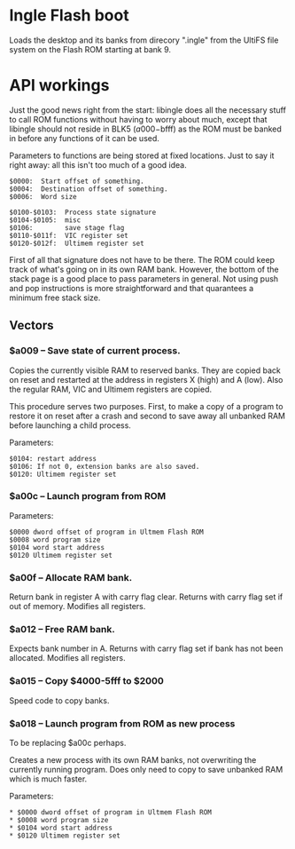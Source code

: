 # Ingle Flash boot

Loads the desktop and its banks from direcory ".ingle" from
the UltiFS file system on the Flash ROM starting at bank 9.

# API workings

Just the good news right from the start: libingle does all
the necessary stuff to call ROM functions without having to
worry about much, except that libingle should not reside
in BLK5 ($a000-$bfff) as the ROM must be banked in before
any functions of it can be used.

Parameters to functions are being stored at fixed locations.
Just to say it right away: all this isn't too much of a
good idea.

```
$0000:  Start offset of something.
$0004:  Destination offset of something.
$0006:  Word size

$0100-$0103:  Process state signature
$0104-$0105:  misc
$0106:        save stage flag
$0110-$011f:  VIC register set
$0120-$012f:  Ultimem register set
```

First of all that signature does not have to be there.
The ROM could keep track of what's going on in its own
RAM bank.  However, the bottom of the stack page is a
good place to pass parameters in general.  Not using
push and pop instructions is more straightforward and that
quarantees a minimum free stack size.

## Vectors

### $a009 – Save state of current process.

Copies the currently visible RAM to reserved banks.  They are
copied back on reset and restarted at the address in
registers X (high) and A (low).  Also the regular RAM, VIC
and Ultimem registers are copied.

This procedure serves two purposes.  First, to make a copy
of a program to restore it on reset after a crash and second
to save away all unbanked RAM before launching a child process.

Parameters:
```
$0104: restart address
$0106: If not 0, extension banks are also saved.
$0120: Ultimem register set
```

### $a00c – Launch program from ROM

Parameters:
```
$0000 dword offset of program in Ultmem Flash ROM
$0008 word program size
$0104 word start address
$0120 Ultimem register set
```

### $a00f – Allocate RAM bank.

Return bank in register A with carry flag clear.
Returns with carry flag set if out of memory.
Modifies all registers.

### $a012 – Free RAM bank.

Expects bank number in A.  Returns with carry flag set
if bank has not been allocated.  Modifies all registers.

### $a015 – Copy $4000-5fff to $2000

Speed code to copy banks.

### $a018 – Launch program from ROM as new process

To be replacing $a00c perhaps.

Creates a new process with its own RAM banks, not overwriting
the currently running program.  Does only need to copy to save
unbanked RAM which is much faster.

Parameters:
```
* $0000 dword offset of program in Ultmem Flash ROM
* $0008 word program size
* $0104 word start address
* $0120 Ultimem register set
```
